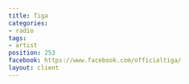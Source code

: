 ```yaml
---
title: Tiga
categories:
- radio
tags:
- artist
position: 253
facebook: https://www.facebook.com/officialtiga/
layout: client
---
```


